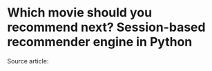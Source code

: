 # Which movie should you recommend next? Session-based recommender engine in Python

Source article:
